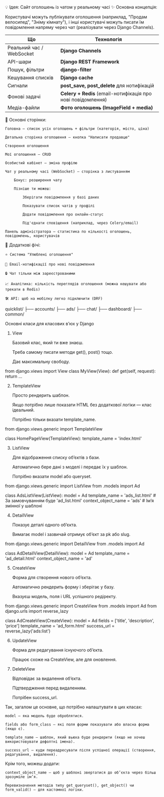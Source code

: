 💡 Ідея: Сайт оголошень із чатом у реальному часі
✨ Основна концепція:

Користувачі можуть публікувати оголошення (наприклад, "Продам велосипед", "Зніму кімнату"), і інші користувачі можуть писати їм повідомлення напряму через чат (реалізувати через Django Channels).


| Що                       | Технологія                                                   |
| ------------------------ | ------------------------------------------------------------ |
| Реальний час / WebSocket | **Django Channels**                                          |
| API-шари                 | **Django REST Framework**                                    |
| Пошук, фільтри           | **django-filter**                                            |
| Кешування списків        | **Django cache**                                             |
| Сигнали                  | **post\_save, post\_delete** для нотифікацій                 |
| Фонові задачі            | **Celery + Redis** (email-нотифікація про нові повідомлення) |
| Медіа-файли              | **Фото оголошень (ImageField + media)**                      |


📄 Основні сторінки:

    Головна — список усіх оголошень + фільтри (категорія, місто, ціна)

    Детальна сторінка оголошення — кнопка "Написати продавцю"

    Створення оголошення

    Мої оголошення — CRUD

    Особистий кабінет — зміна профілю

    Чат у реальному часі (WebSocket) — сторінка з листуванням
    
        Бонус: розширення чату
        
        Пізніше ти можеш:
        
            Зберігати повідомлення у базі даних
        
            Показувати список чатів у профілі
        
            Додати повідомлення про онлайн-статус
        
            Під'єднати сповіщення (наприклад, через Celery/email)

    Панель адміністратора — статистика по кількості оголошень, повідомлень, користувачів

🧠 Додаткові фічі:

    ⭐ Система "Улюблені оголошення"

    📨 Email-нотифікації про нові повідомлення

    🔒 Чат тільки між зареєстрованими

    📈 Аналітика: кількість переглядів оголошення (можна кешувати або трекати в Redis)

    🛠️ API: щоб на мобілку легко підключити (DRF)


quicklist/
├── accounts/
├── ads/
├── chat/
├── dashboard/
├── common/



Основні класи для класових в’юх у Django
1. View

    Базовий клас, який ти вже знаєш.

    Треба самому писати методи get(), post() тощо.

    Дає максимальну свободу.

from django.views import View
class MyView(View):
    def get(self, request):
        return ...

2. TemplateView

    Просто рендерить шаблон.

    Якщо потрібно лише показати HTML без додаткової логіки — клас ідеальний.

    Потрібно тільки вказати template_name.

from django.views.generic import TemplateView

class HomePageView(TemplateView):
    template_name = 'index.html'

3. ListView

    Для відображення списку об’єктів з бази.

    Автоматично бере дані з моделі і передає їх у шаблон.

    Потрібно вказати model або queryset.

from django.views.generic import ListView
from .models import Ad

class AdsListView(ListView):
    model = Ad
    template_name = 'ads_list.html'  # За замовчуванням буде 'ad_list.html'
    context_object_name = 'ads'  # Ім’я змінної у шаблоні

4. DetailView

    Показує деталі одного об’єкта.

    Вимагає model і зазвичай отримує об’єкт за pk або slug.

from django.views.generic import DetailView
from .models import Ad

class AdDetailView(DetailView):
    model = Ad
    template_name = 'ad_detail.html'
    context_object_name = 'ad'

5. CreateView

    Форма для створення нового об’єкта.

    Автоматично рендерить форму і зберігає у базу.

    Вказуєш модель, поля і URL успішного редіректу.

from django.views.generic import CreateView
from .models import Ad
from django.urls import reverse_lazy

class AdCreateView(CreateView):
    model = Ad
    fields = ['title', 'description', 'price']
    template_name = 'ad_form.html'
    success_url = reverse_lazy('ads:list')

6. UpdateView

    Форма для редагування існуючого об’єкта.

    Працює схоже на CreateView, але для оновлення.

7. DeleteView

    Відповідає за видалення об’єкта.

    Підтвердження перед видаленням.

    Потрібен success_url.



Так, загалом це основне, що потрібно налаштувати в цих класах:

    model — яка модель буде оброблятися.

    fields або form_class — які поля форми показувати або власна форма (якщо є).

    template_name — шаблон, який вьюха буде рендерити (якщо не хочеш використовувати дефолтні імена).

    success_url — куди переадресувати після успішної операції (створення, редагування, видалення).

Крім того, можеш додати:

    context_object_name — щоб у шаблоні звертатися до об’єкта через більш зрозуміле ім’я.

    Перевизначення методів типу get_queryset(), get_object() чи form_valid() — для кастомної логіки.
